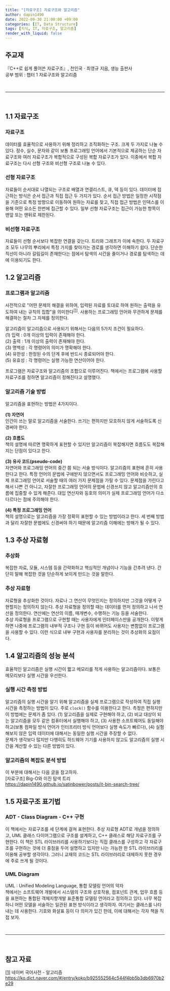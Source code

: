```yaml
---
title: "[자료구조] 자료구조와 알고리즘"
author: dapin1490
date: 2022-09-30 21:00:00 +09:00
categories: [IT, Data Structure]
tags: [지식, IT, 자료구조, 알고리즘]
render_with_liquid: false
---
```


## 주교재
『C++로 쉽게 풀어쓴 자료구조』, 천인국ㆍ최영규 지음, 생능 출판사  
공부 범위 : 챕터 1 자료구조와 알고리즘  

<br>
<hr>
<br>

## 1.1 자료구조
  
### 자료구조
데이터를 효율적으로 사용하기 위해 정리하고 조직화하는 구조. 크게 두 가지로 나눌 수 있다. 정수, 실수, 문자와 같이 보통 프로그래밍 언어에서 기본적으로 제공하는 단순 자료구조와 여러 자료구조가 복합적으로 구성된 복합 자료구조가 있다. 이중에서 복합 자료구조는 다시 선형 구조와 비선형 구조로 나눌 수 있다.  
  
### 선형 자료구조
자료들이 순서대로 나열되는 구조로 배열과 연결리스트, 큐, 덱 등이 있다. 데이터에 접근하는 방식은 순서 접근과 직접 접근 두 가지가 있다. 순서 접근 방법은 일정한 시작점을 기준으로 특정 방향으로 이동하여 원하는 자료를 찾고, 직접 접근 방법은 인덱스를 이용해 어떤 요소든 한번에 접근할 수 있다. 일부 선형 자료구조는 접근이 가능한 항목이 맨앞 또는 맨뒤로 제한된다.  
  
### 비선형 자료구조
자료들이 선형 순서보다 복잡한 연결을 갖는다. 트리와 그래프가 이에 속한다. 두 자료구조 모두 나무의 뿌리에서 특정 가지를 찾아가는 경로를 생각하면 이해하기 쉽다. 단순한 직선이 아니라 갈림길이 존재한다는 점에서 탐색의 시간을 줄이거나 경로를 탐색하는 데에 이용되기도 한다.  
  
## 1.2 알고리즘
  
### 프로그램과 알고리즘
사전적으로 "어떤 문제의 해결을 위하여, 입력된 자료를 토대로 하여 원하는 출력을 유도하여 내는 규칙의 집합"을 의미한다<sup>[<a id="body-cite-1" href="#ref-cite-1">1</a>]</sup>. 사용하는 프로그래밍 언어와 무관하게 문제를 해결하는 절차 그 자체를 정의한다.  
  
알고리즘이 알고리즘으로 사용되기 위해서는 다음의 5가지 조건이 필요하다.  
(1) 입력 : 0개 이상의 입력이 존재해야 한다.  
(2) 출력 : 1개 이상의 출력이 존재해야 한다.  
(3) 명백성 : 각 명령어의 의미가 명확해야 한다.  
(4) 유한성 : 한정된 수의 단계 후에 반드시 종료되어야 한다.  
(5) 유효성 : 각 명령어는 실행 가능한 연산이어야 한다.  
  
프로그램은 자료구조와 알고리즘의 조합으로 이루어진다. 책에서는 프로그램에 사용할 자료구조를 정하면 알고리즘이 정해진다고 설명했다.  
  
### 알고리즘 기술 방법
알고리즘을 표현하는 방법은 4가지이다.  
  
**(1) 자연어**  
인간이 쓰는 말로 알고리즘을 서술한다. 쓰기는 편하지만 모호하지 않게 서술하도록 신경써야 한다.  
  
**(2) 흐름도**  
책의 설명에 따르면 명확하게 표현할 수 있지만 알고리즘이 복잡해지면 흐름도도 복잡해지는 단점이 있다고 한다.  
  
**(3) 유사 코드(pseudo-code)**  
자연어와 프로그래밍 언어의 중간 쯤 되는 서술 방식이다. 알고리즘의 표현에 흔히 사용한다고 한다. 특정 언어의 문법에 구애받지 않으면서도 프로그래밍 언어와 비슷하고, 실제 프로그래밍 언어로 서술할 때의 여러 가지 문제점을 가릴 수 있다. 문제점을 가린다고 해서 나쁜 건 아니고, 자잘한 프로그래밍 언어의 문법에 신경쓰지 않고 알고리즘만의 흐름에 집중할 수 있게 해준다. 대입 연산자와 등호의 의미가 실제 프로그래밍 언어가 다소 다르다는 점에 주의해야 한다.  
  
**(4) 특정 프로그래밍 언어**  
책의 설명으로는 알고리즘을 가장 정확히 표현할 수 있는 방법이라고 한다. 세 번째 방법과 달리 자잘한 문법에도 신경써야 하기 때문에 알고리즘 이해에는 방해가 될 수 있다.  
  
## 1.3 추상 자료형
  
### 추상화
복잡한 자료, 모듈, 시스템 등을 간략화하고 핵심적인 개념이나 기능을 간추려 낸다. 간단히 말해 복잡한 것을 단순하게 보이게 만드는 것을 말한다.  
  
### 추상 자료형
자료형을 추상화한 것이다. 자료나 그 연산이 무엇인지는 정의하지만 그것을 어떻게 구현할지는 정의하지 않는다. 추상 자료형을 정의할 때는 데이터를 먼저 정의하고 나서 연산을 정의한다. 연산에는 연산의 이름, 매개변수, 수행하는 기능 등을 서술한다.  
추상 자료형을 프로그램으로 구현할 때는 사용자에게 인터페이스만을 공개한다. 이렇게 하면 나중에 프로그램의 내부적 구조나 구현 등이 바뀌어도 사용자는 변함없이 프로그램을 사용할 수 있다. 이런 식으로 내부 구현과 사용자를 분리하는 것이 추상화의 요점이다.  
  
## 1.4 알고리즘의 성능 분석
효율적인 알고리즘은 실행 시간이 짧고 메모리를 적게 사용하는 알고리즘이다. 보통은 메모리보다 실행 시간을 우선한다.  

### 실행 시간 측정 방법
알고리즘의 실행 시간을 알기 위해 알고리즘을 실제 프로그램으로 작성하여 직접 실행 시간을 측정하는 방법이 있다. 주로 `clock()` 함수를 이용한다고 한다. 측정은 편하지만 이 방법에는 문제가 좀 있다. (1) 알고리즘을 실제로 구현해야 하고, (2) 비교 대상이 되는 알고리즘을 모두 같은 컴퓨터에서 실행해야 하고, (3) 사용한 소프트웨어도 동일해야 하고(보통 컴파일 방식 언어가 인터프리터 방식 언어보다 실행 속도가 빠르다), (4) 실험해보지 않은 입력 데이터에 대해서는 동일한 실행 시간을 주장할 수 없다.  
문제가 생각보다 많지만 다행히도 하드웨어 기기를 사용하지 않고도 알고리즘의 실행 시간을 계산할 수 있는 다른 방법이 있다.  
  
### 알고리즘의 복잡도 분석 방법
이 부분에 대해서는 다음 글을 참고하자.  
&#91;자료구조&#93; Big-O와 이진 탐색 트리 <a href="https://dapin1490.github.io/satinbower/posts/it-bin-search-tree/" target="_blank">https://dapin1490.github.io/satinbower/posts/it-bin-search-tree/</a>  
  
## 1.5 자료구조 표기법
  
### ADT - Class Diagram - C++ 구현
이 책에서는 자료구조를 세 단계에 걸쳐 표현한다. 추상 자료형 ADT로 개념을 정의하고, UML 클래스 다이어그램으로 구조를 설계하고, C++ 클래스로 해당 자료구조를 구현한다. 이 책은 STL 라이브러리를 사용하기보다는 직접 클래스를 구성하고 각 자료구조를 구현하는 것에 더 중점을 두어 설명하고 있지만 나는 가능한 한 STL 라이브러리를 이용해 공부할 생각이다. 그러니 교재의 코드는 STL 라이브러리로 대체하지 못한 경우에 주로 쓰게 될 것이다.  
  
### UML Diagram
UML : Unified Modeling Language, 통합 모델링 언어의 약자  
책에서는 소프트웨어 개발에서 시스템의 구조와 상호작용, 컴포넌트 관계, 업무 흐름 등을 표현하는 통합된 객체지향개발 표준통합 모델링 언어라고 정의하고 있다. 너무 복잡하니 어떤 모델을 서술하는 일관된 표현 방식이라고 생각하자. 여기서는 클래스를 나타내는 데 사용한다. 기호와 화살표 등이 다 의미가 있긴 한데, 이에 대해서는 각자 책을 직접 보자.  
  
<br>
<hr>
<br>

## 참고 자료
[<a id="ref-cite-1" href="#body-cite-1">1</a>] 네이버 국어사전 - 알고리즘 <a href="https://ko.dict.naver.com/#/entry/koko/b925552564c544f4bb5b3db6970b2e29" target="_blank">https://ko.dict.naver.com/#/entry/koko/b925552564c544f4bb5b3db6970b2e29</a>
